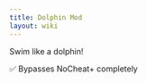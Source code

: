 ```yaml
---
title: Dolphin Mod
layout: wiki
---
```

Swim like a dolphin!

:white_check_mark: Bypasses NoCheat+ completely
